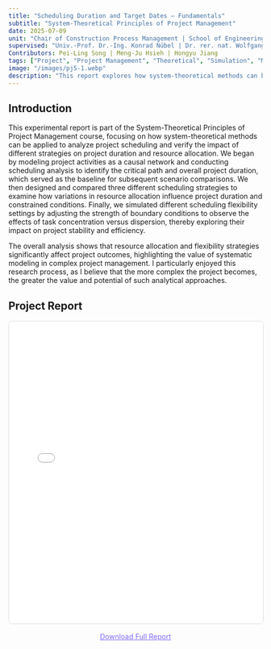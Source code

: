 ```yaml
---
title: "Scheduling Duration and Target Dates – Fundamentals"
subtitle: "System-Theoretical Principles of Project Management"
date: 2025-07-09
unit: "Chair of Construction Process Management | School of Engineering and Design | TUM"
supervised: "Univ.-Prof. Dr.-Ing. Konrad Nübel | Dr. rer. nat. Wolfgang Eber"
Contributors: Pei-Ling Song | Meng-Ju Hsieh | Hongyu Jiang
tags: ["Project", "Project Management", "Theoretical", "Simulation", "Munich, Germany"]
image: "/images/pj5-1.webp"
description: "This report explores how system-theoretical methods can be applied to project scheduling. By modeling activities as causal networks, identifying the critical path, and testing alternative scheduling strategies, we analyzed how resource allocation and flexibility conditions influence project duration and efficiency."
---
```


## Introduction

This experimental report is part of the System-Theoretical Principles of Project Management course, focusing on how system-theoretical methods can be applied to analyze project scheduling and verify the impact of different strategies on project duration and resource allocation. We began by modeling project activities as a causal network and conducting scheduling analysis to identify the critical path and overall project duration, which served as the baseline for subsequent scenario comparisons. We then designed and compared three different scheduling strategies to examine how variations in resource allocation influence project duration and constrained conditions. Finally, we simulated different scheduling flexibility settings by adjusting the strength of boundary conditions to observe the effects of task concentration versus dispersion, thereby exploring their impact on project stability and efficiency.

The overall analysis shows that resource allocation and flexibility strategies significantly affect project outcomes, highlighting the value of systematic modeling in complex project management. I particularly enjoyed this research process, as I believe that the more complex the project becomes, the greater the value and potential of such analytical approaches.

## Project Report

<!-- 方法1: iframe 嵌入 -->
  <iframe src="/documents/pj5.pdf" 
          width="100%" 
          height="600px" 
          style="border: 1px solid #ddd; border-radius: 8px;"
          title="Project Report PDF">
    <p>Your browser does not support PDF preview. Please <a href="/documents/pj5.pdf" target="_blank">click here to download the full report</a>.</p>
  </iframe>
  
  <!-- 備用下載連結 -->
  <div style="text-align: center; margin-top: 1rem;">
    <a href="/documents/pj5.pdf" 
       target="_blank" 
       style="color: #7e6afc; text-decoration: underline;">
      Download Full Report
    </a>
  </div>
  
</div>